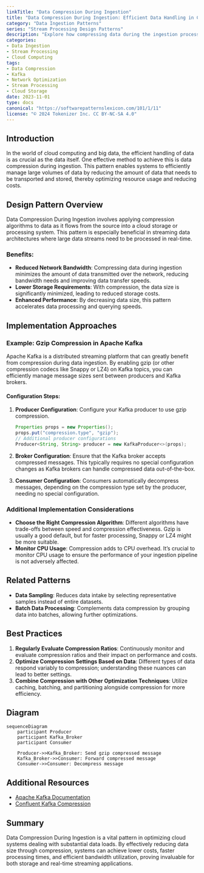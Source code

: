 ```yaml
---
linkTitle: "Data Compression During Ingestion"
title: "Data Compression During Ingestion: Efficient Data Handling in Cloud Systems"
category: "Data Ingestion Patterns"
series: "Stream Processing Design Patterns"
description: "Explore how compressing data during the ingestion process can significantly reduce network bandwidth usage, cut storage costs, and enhance processing speed, making it indispensable for large-scale data systems."
categories:
- Data Ingestion
- Stream Processing
- Cloud Computing
tags:
- Data Compression
- Kafka
- Network Optimization
- Stream Processing
- Cloud Storage
date: 2023-11-01
type: docs
canonical: "https://softwarepatternslexicon.com/101/1/11"
license: "© 2024 Tokenizer Inc. CC BY-NC-SA 4.0"
---
```


## Introduction

In the world of cloud computing and big data, the efficient handling of data is as crucial as the data itself. One effective method to achieve this is data compression during ingestion. This pattern enables systems to efficiently manage large volumes of data by reducing the amount of data that needs to be transported and stored, thereby optimizing resource usage and reducing costs.

## Design Pattern Overview

Data Compression During Ingestion involves applying compression algorithms to data as it flows from the source into a cloud storage or processing system. This pattern is especially beneficial in streaming data architectures where large data streams need to be processed in real-time.

### Benefits:
- **Reduced Network Bandwidth**: Compressing data during ingestion minimizes the amount of data transmitted over the network, reducing bandwidth needs and improving data transfer speeds.
- **Lower Storage Requirements**: With compression, the data size is significantly minimized, leading to reduced storage costs.
- **Enhanced Performance**: By decreasing data size, this pattern accelerates data processing and querying speeds.

## Implementation Approaches

### Example: Gzip Compression in Apache Kafka

Apache Kafka is a distributed streaming platform that can greatly benefit from compression during data ingestion. By enabling gzip (or other compression codecs like Snappy or LZ4) on Kafka topics, you can efficiently manage message sizes sent between producers and Kafka brokers.

#### Configuration Steps:
1. **Producer Configuration**: Configure your Kafka producer to use gzip compression.
   ```java
   Properties props = new Properties();
   props.put("compression.type", "gzip");
   // Additional producer configurations
   Producer<String, String> producer = new KafkaProducer<>(props);
   ```
   
2. **Broker Configuration**: Ensure that the Kafka broker accepts compressed messages. This typically requires no special configuration changes as Kafka brokers can handle compressed data out-of-the-box.

3. **Consumer Configuration**: Consumers automatically decompress messages, depending on the compression type set by the producer, needing no special configuration.

### Additional Implementation Considerations

- **Choose the Right Compression Algorithm**: Different algorithms have trade-offs between speed and compression effectiveness. Gzip is usually a good default, but for faster processing, Snappy or LZ4 might be more suitable.
- **Monitor CPU Usage**: Compression adds to CPU overhead. It’s crucial to monitor CPU usage to ensure the performance of your ingestion pipeline is not adversely affected.

## Related Patterns

- **Data Sampling**: Reduces data intake by selecting representative samples instead of entire datasets.
- **Batch Data Processing**: Complements data compression by grouping data into batches, allowing further optimizations.

## Best Practices

1. **Regularly Evaluate Compression Ratios**: Continuously monitor and evaluate compression ratios and their impact on performance and costs.
2. **Optimize Compression Settings Based on Data**: Different types of data respond variably to compression; understanding these nuances can lead to better settings.
3. **Combine Compression with Other Optimization Techniques**: Utilize caching, batching, and partitioning alongside compression for more efficiency.

## Diagram

```mermaid
sequenceDiagram
    participant Producer
    participant Kafka_Broker
    participant Consumer
    
    Producer->>Kafka_Broker: Send gzip compressed message
    Kafka_Broker->>Consumer: Forward compressed message
    Consumer->>Consumer: Decompress message
```

## Additional Resources

- [Apache Kafka Documentation](https://kafka.apache.org/documentation/)
- [Confluent Kafka Compression](https://docs.confluent.io/platform/current/clients/producer.html#compression)

## Summary

Data Compression During Ingestion is a vital pattern in optimizing cloud systems dealing with substantial data loads. By effectively reducing data size through compression, systems can achieve lower costs, faster processing times, and efficient bandwidth utilization, proving invaluable for both storage and real-time streaming applications.
